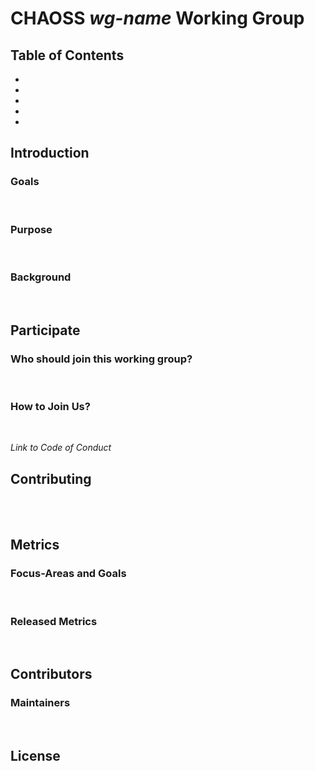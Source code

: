 # CHAOSS _wg-name_ Working Group

## Table of Contents

-
-
-
-
-

## Introduction

### Goals 
<br/>

### Purpose
<br/>

### Background
<br/>

## Participate

### Who should join this working group?
<br/>

### How to Join Us?
<br/>

_Link to Code of Conduct_
<br/>

## Contributing
<br/>
<br/>

## Metrics

### Focus-Areas and Goals
<br/>

### Released Metrics
<br/>

## Contributors

### Maintainers
<br/>

## License
<br/>
